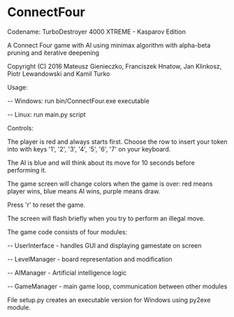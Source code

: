 # ConnectFour

Codename: TurboDestroyer 4000 XTREME - Kasparov Edition

A Connect Four game with AI using minimax algorithm with alpha-beta pruning and iterative deepening

Copyright (C) 2016 Mateusz Gienieczko, Franciszek Hnatow, Jan Klinkosz, Piotr Lewandowski and Kamil Turko

Usage:

-- Windows: run bin/ConnectFour.exe executable

-- Linux: run main.py script

Controls:

The player is red and always starts first. Choose the row to insert your token into with keys '1', '2', '3', '4', '5', '6', '7' on your keyboard.

The AI is blue and will think about its move for 10 seconds before performing it.

The game screen will change colors when the game is over: red means player wins, blue means AI wins, purple means draw.

Press 'r' to reset the game.

The screen will flash briefly when you try to perform an illegal move.

The game code consists of four modules:

-- UserInterface - handles GUI and displaying gamestate on screen

-- LevelManager - board representation and modification

-- AIManager - Artificial intelligence logic

-- GameManager - main game loop, communication between other modules

File setup.py creates an executable version for Windows using py2exe module.
